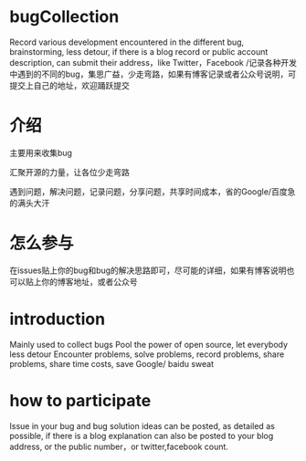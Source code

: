 # bugCollection
Record various development encountered in the different bug, brainstorming, less detour, if there is a blog record or public account description, can submit their address，like Twitter，Facebook /记录各种开发中遇到的不同的bug，集思广益，少走弯路，如果有博客记录或者公众号说明，可提交上自己的地址，欢迎踊跃提交
 

# 介绍
主要用来收集bug

汇聚开源的力量，让各位少走弯路

遇到问题，解决问题，记录问题，分享问题，共享时间成本，省的Google/百度急的满头大汗

# 怎么参与
在issues贴上你的bug和bug的解决思路即可，尽可能的详细，如果有博客说明也可以贴上你的博客地址，或者公众号



# introduction
Mainly used to collect bugs
Pool the power of open source, let everybody less detour
Encounter problems, solve problems, record problems, share problems, share time costs, save Google/ baidu sweat
# how to participate
Issue in your bug and bug solution ideas can be posted, as detailed as possible, if there is a blog explanation can also be posted to your blog address, or the public number，or twitter,facebook count.
